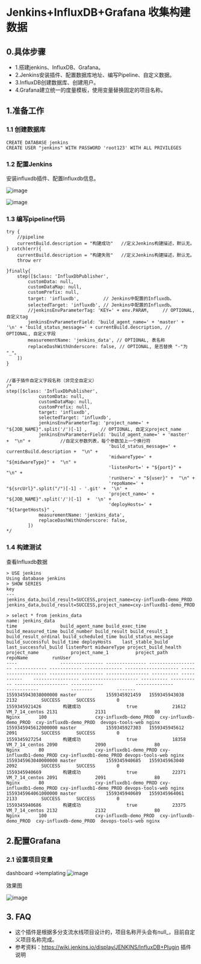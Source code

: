 

# Jenkins+InfluxDB+Grafana 收集构建数据

## 0.具体步骤
- 1.搭建jenkins、InfluxDB、Grafana。
- 2.Jenkins安装插件、配置数据库地址、编写Pipeline、自定义数据。
- 3.InfluxDB创建数据库、创建用户。
- 4.Grafana建立统一的度量模板，使用变量替换固定的项目名称。

## 1.准备工作
###  1.1 创建数据库

``` 
CREATE DATABASE jenkins
CREATE USER "jenkins" WITH PASSWORD 'root123' WITH ALL PRIVILEGES
```


### 1.2 配置Jenkins
安装influxdb插件、配置Influxdb信息。

![image](https://github.com/zeyangli/Jenkins-docs/raw/master/chapter/influxdb/01.png)

![image](https://github.com/zeyangli/Jenkins-docs/raw/master/chapter/influxdb/02.png)

### 1.3 编写pipeline代码

```
try {
    //pipeline
    currentBuild.description = "构建成功"   //定义Jenkins构建描述，默认无。
} catch(err){
    currentBuild.description = "构建失败"   //定义Jenkins构建描述，默认无。
    throw err
    
}finally{
    step([$class: 'InfluxDbPublisher',
        customData: null,
        customDataMap: null,
        customPrefix: null,
        target: 'influxdb',         // Jenkins中配置的Influxdb。
        selectedTarget: 'influxdb', // Jenkins中配置的Influxdb。
        //jenkinsEnvParameterTag: 'KEY=' + env.PARAM,     // OPTIONAL,自定义tag
        jenkinsEnvParameterField: 'build_agent_name=' + 'master' + '\n' + 'build_status_message=' + currentBuild.description, // OPTIONAL, 自定义字段
        measurementName: 'jenkins_data', // OPTIONAL, 表名称
        replaceDashWithUnderscore: false, // OPTIONAL, 是否替换 "-"为 "_"。
    ])
}


//基于插件自定义字段名称（非完全自定义）
/*
step([$class: 'InfluxDbPublisher',
            customData: null,
            customDataMap: null,
            customPrefix: null,
            target: 'influxdb',
            selectedTarget: 'influxdb', 
            jenkinsEnvParameterTag: 'project_name=' + "${JOB_NAME}".split('/')[-1] ,     // OPTIONAL, 自定义project_name
            jenkinsEnvParameterField: 'build_agent_name=' + 'master'  +  "\n" +           //自定义参数列表，每个参数加上一个换行符
                                      'build_status_message=' + currentBuild.description +  "\n" + 
                                      'midwareType=' + "${midwareType}" +  "\n" + 
                                      'listenPort=' + "${port}" +  "\n" + 
                                      'runUser=' + "${user}" +  "\n" +
                                      'repoName=' + "${srcUrl}".split("/")[-1] - '.git' +  '\n' + 
                                      'project_name=' + "${JOB_NAME}".split('/')[-1]  +  '\n' +
                                      'deployHosts=' + "${targetHosts}" ,
            measurementName: 'jenkins_data', 
            replaceDashWithUnderscore: false,
        ])
*/

```

### 1.4 构建测试
查看Influxdb数据

```
> USE jenkins
Using database jenkins
> SHOW SERIES
key
---
jenkins_data,build_result=SUCCESS,project_name=cxy-influxdb-demo_PROD
jenkins_data,build_result=SUCCESS,project_name=cxy-influxdb1-demo_PROD

> select * from jenkins_data
name: jenkins_data
time                build_agent_name build_exec_time build_measured_time build_number build_result build_result_1 build_result_ordinal build_scheduled_time build_status_message build_successful build_time deployHosts    last_stable_build last_successful_build listenPort midwareType project_build_health project_name            project_name_1          project_path            repoName         runUser
----                ---------------- --------------- ------------------- ------------ ------------ -------------- -------------------- -------------------- -------------------- ---------------- ---------- -----------    ----------------- --------------------- ---------- ----------- -------------------- ------------            --------------          ------------            --------         -------
1559345943038000000 master           1559345921459   1559345943038       2132         SUCCESS      SUCCESS        0                    1559345921426        构建成功                 true             21612      VM_7_14_centos 2131              2131                  80         Nginx       100                  cxy-influxdb-demo_PROD  cxy-influxdb-demo_PROD  cxy-influxdb-demo_PROD  devops-tools-web nginx
1559345945612000000 master           1559345927303   1559345945612       2091         SUCCESS      SUCCESS        0                    1559345927254        构建成功                 true             18358      VM_7_14_centos 2090              2090                  80         Nginx       80                   cxy-influxdb1-demo_PROD cxy-influxdb1-demo_PROD cxy-influxdb1-demo_PROD devops-tools-web nginx
1559345963040000000 master           1559345940685   1559345963040       2092         SUCCESS      SUCCESS        0                    1559345940669        构建成功                 true             22371      VM_7_14_centos 2091              2091                  80         Nginx       80                   cxy-influxdb1-demo_PROD cxy-influxdb1-demo_PROD cxy-influxdb1-demo_PROD devops-tools-web nginx
1559345964061000000 master           1559345940689   1559345964061       2133         SUCCESS      SUCCESS        0                    1559345940686        构建成功                 true             23375      VM_7_14_centos 2132              2132                  80         Nginx       100                  cxy-influxdb-demo_PROD  cxy-influxdb-demo_PROD  cxy-influxdb-demo_PROD  devops-tools-web nginx
```


## 2.配置Grafana
### 2.1 设置项目变量 
dashboard ->templating
![image](https://github.com/zeyangli/Jenkins-docs/raw/master/chapter/influxdb/03.png)


效果图

![image](https://github.com/zeyangli/Jenkins-docs/raw/master/chapter/influxdb/04.png)


## 3. FAQ
- 这个插件是根据多分支流水线项目设计的，项目名称开头会有null_，目前自定义项目名称完成。
- 参考资料：https://wiki.jenkins.io/display/JENKINS/InfluxDB+Plugin   插件说明
